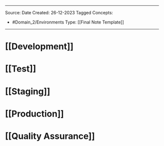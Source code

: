 - - -
Source:
Date Created:  26-12-2023
Tagged Concepts:
- #Domain_2/Environments 
Type: [[Final Note Template]]
- - - 

# [[Development]]
# [[Test]]
# [[Staging]]
# [[Production]]
# [[Quality Assurance]]